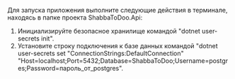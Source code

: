 Для запуска приложения выполните следующие действия в терминале, находясь в папке проекта ShabbaToDoo.Api:
1. Инициализируйте безопасное хранилище командой "dotnet user-secrets init".
2. Установите строку подключения к базе данных командой "dotnet user-secrets set "ConnectionStrings:DefaultConnection" "Host=localhost;Port=5432;Database=ShabbaToDoo;Username=postgres;Password=пароль_от_postgres".
